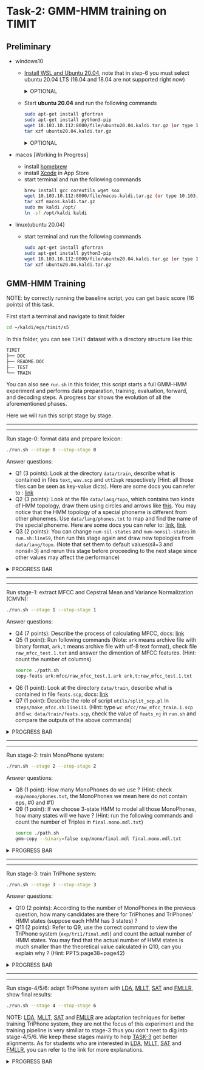# Task-2: GMM-HMM training on TIMIT

## Preliminary



- windows10
  - [Install WSL and Ubuntu 20.04](https://docs.microsoft.com/en-us/windows/wsl/install-win10), note that in step-6 you must select ubuntu 20.04 LTS (16.04 and 18.04 are not supported right now)

	<details>
	<summary>OPTIONAL</summary>

	WSL is installed on the system disk by default. If the remaining space of your system disk is less than 5G, you can move wsl to other disks. To do this, first download [LxRunOffline](https://github.com/DDoSolitary/LxRunOffline/releases/download/v3.5.0/LxRunOffline-v3.5.0-msvc.zip), copy `LxRunOffline.exe` and `LxRunOfflineShellExt.dll` to `C:\Windows\System32`, then open **PowerShell** and run the following commands:
	
	first shut down your wsl:
	```sh
	wsl --shutdown
	```
	then check names of installed wsl, in our case, the default name should be `Ubuntu-20.04`:
	```sh
	LxRunOffline list
	```
	move wsl(Ubuntu-20.04) to D:\Linux\Ubuntu-20.04:
	```sh
	LxRunOffline m -n Ubuntu-20.04 -d D:\Linux\Ubuntu-20.04
	```
	</details>

  - Start **ubuntu 20.04** and run the following commands

	```sh
	sudo apt-get install gfortran
	sudo apt-get install python3-pip
	wget 10.103.10.112:8000/file/ubuntu20.04.kaldi.tar.gz (or type 10.103.10.112:8000/file/ubuntu20.04.kaldi.tar.gz via Browser)
	tar xzf ubuntu20.04.kaldi.tar.gz
	```

	<details>
	<summary>OPTIONAL</summary>

	if you encounter `temporary failure resolving xxx` while installing pkgs,
	follow [this link](https://gist.github.com/coltenkrauter/608cfe02319ce60facd76373249b8ca6) to fix wsl2 dns problem.
	if apt-get is too slow,
	follow [this link](https://blog.csdn.net/xiangxianghehe/article/details/105688062) to change apt sources
	
	</details>



- macos [Working In Progress]
  - install [homebrew](https://mirrors.tuna.tsinghua.edu.cn/help/homebrew/)
  - install [Xcode](https://apps.apple.com/tw/app/xcode) in App Store
  - start terminal and run the following commands
	```sh
	brew install gcc coreutils wget sox
	wget 10.103.10.112:8000/file/macos.kaldi.tar.gz (or type 10.103.10.112:8000/file/ubuntu20.04.kaldi.tar.gz via Browser)
	tar xzf macos.kaldi.tar.gz
	sudo mv kaldi /opt/
	ln -sf /opt/kaldi kaldi
	```


- linux(ubuntu 20.04)
  - start terminal and run the following commands
	```sh
	sudo apt-get install gfortran
	sudo apt-get install python3-pip
	wget 10.103.10.112:8000/file/ubuntu20.04.kaldi.tar.gz (or type 10.103.10.112:8000/file/ubuntu20.04.kaldi.tar.gz via Browser)
	tar xzf ubuntu20.04.kaldi.tar.gz
	```

## GMM-HMM Training

NOTE: by correctly running the baseline script, you can get basic score (16 points) of this task.

First start a terminal and navigate to timit folder
```sh
cd ~/kaldi/egs/timit/s5
```

In this folder, you can see `TIMIT` dataset with a directory structure like this:

```sh
TIMIT
├── DOC
├── README.DOC
├── TEST
└── TRAIN
```

You can also see `run.sh` in this folder, this script starts a full GMM-HMM experiment and performs data preparation, training, evaluation, forward, and decoding steps. A progress bar shows the evolution of all the aforementioned phases.

Here we will run this script stage by stage.

---
---

Run stage-0: format data and prepare lexicon:
```sh
./run.sh --stage 0 --stop-stage 0
```
Answer questions:
- Q1 (3 points): Look at the directory `data/train`, describe what is contained in files `text`, `wav.scp` and `utt2spk` respectively (Hint: all those files can be seen as key-value dicts). Here are some docs you can refer to : [link](http://kaldi-asr.org/doc/data_prep.html#data_prep_data)
- Q2 (3 points): Look at the file `data/lang/topo`, which contains two kinds of HMM topology, draw them using circles and arrows like [this](http://img.jeepxie.net/upload/c/42/c429ab922d03742c061f94d27c4b1915.png). You may notice that the HMM topology of a special phoneme is different from other phonemes. Use `data/lang/phones.txt` to map and find the name of the special phoneme. Here are some docs you can refer to: [link](http://kaldi-asr.org/doc/data_prep.html#data_prep_lang_contents), [link](http://kaldi-asr.org/doc/hmm.html)
- Q3 (2 points): You can change `num-sil-states` and `num-nonsil-states` in `run.sh:line59`, then run this stage again and draw new topologies from `data/lang/topo`. (Note that set them to default values(sil=3 and nonsil=3) and rerun this stage before proceeding to the next stage since other values may affect the performance)

<details>
<summary>PROGRESS BAR</summary>

```
============================================================================
                Data & Lexicon & Language Preparation
============================================================================
......
Data preparation succeeded
......
Dictionary & language model preparation succeeded
......
Checking xxx
......
Succeeded in formatting data.
```
</details>

---
---

Run stage-1: extract MFCC and Cepstral Mean and Variance Normalization (CMVN):
```sh
./run.sh --stage 1 --stop-stage 1
```

Answer questions:
- Q4 (7 points): Describe the process of calculating MFCC, docs: [link](http://kaldi-asr.org/doc/feat.html#feat_mfcc)
- Q5 (1 point): Run following commands (Note: `ark` means archive file with binary format, `ark,t` means archive file with utf-8 text format), check file `raw_mfcc_test.1.txt` and answer the dimention of MFCC features. (Hint: count the number of columns)
	```sh
	source ./path.sh
	copy-feats ark:mfcc/raw_mfcc_test.1.ark ark,t:raw_mfcc_test.1.txt
	```
- Q6 (1 point): Look at the directory `data/train`, describe what is contained in file `feats.scp`, docs: [link](http://kaldi-asr.org/doc/io.html#io_sec_scp)
- Q7 (1 point): Describe the role of script `utils/split_scp.pl` in `steps/make_mfcc.sh:line133`. (Hint: type `wc mfcc/raw_mfcc_train.1.scp` and `wc data/train/feats.scp`, check the value of `feats_nj` in `run.sh` and compare the outputs of the above commands)

<details>
<summary>PROGRESS BAR</summary>

```sh
============================================================================
         MFCC Feature Extration & CMVN for Training and Test set
============================================================================
......
steps/make_mfcc.sh: Succeeded creating MFCC features for train
......
steps/compute_cmvn_stats.sh data/train exp/make_mfcc/train mfcc
......
Succeeded creating CMVN stats for train.
......
```
</details>

---
---

Run stage-2: train MonoPhone system:
```sh
./run.sh --stage 2 --stop-stage 2
```


Answer questions:
- Q8 (1 point): How many MonoPhones do we use ? (Hint: check `exp/mono/phones.txt`, the MonoPhones we mean here do not contain eps, #0 and #1)
- Q9 (1 point): If we choose 3-state HMM to model all those MonoPhones, how many states will we have ? (Hint: run the following commands and count the number of Triples in `final.mono.mdl.txt`)
	```sh
	source ./path.sh
	gmm-copy --binary=false exp/mono/final.mdl final.mono.mdl.txt
	```

<details>
<summary>PROGRESS BAR</summary>

```sh
============================================================================
                     MonoPhone Training & Decoding
============================================================================
......
steps/train_mono.sh: Initializing monophone system.
steps/train_mono.sh: Compiling training graphs
steps/train_mono.sh: Aligning data equally (pass 0)
steps/train_mono.sh: Pass 1
steps/train_mono.sh: Aligning data
steps/train_mono.sh: Pass 2
steps/train_mono.sh: Aligning data
steps/train_mono.sh: Pass 3
......
steps/train_mono.sh: Done training monophone system in exp/mono
......
steps/decode.sh --nj 5 --cmd run.pl --mem 4G exp/mono/graph data/dev exp/mono/decode_dev
......
steps/decode.sh --nj 5 --cmd run.pl --mem 4G exp/mono/graph data/test exp/mono/decode_tsalsest
......
```
</details>

---
---

Run stage-3: train TriPhone system:
```sh
./run.sh --stage 3 --stop-stage 3
```


Answer questions:
- Q10 (2 points): According to the number of MonoPhones in the previous question, how many candidates are there for TriPhones and TriPhones' HMM states (suppose each HMM has 3 states) ?
- Q11 (2 points): Refer to Q9, use the correct command to view the TriPhone system (`exp/tri1/final.mdl`) and count the actual number of HMM states. You may find that the actual number of HMM states is much smaller than the theoretical value calculated in Q10, can you explain why ? (Hint: PPT5:page38~page42)

<details>
<summary>PROGRESS BAR</summary>

```sh
============================================================================
           tri1 : Deltas + Delta-Deltas Training & Decoding
============================================================================
......
steps/train_deltas.sh: accumulating tree stats
steps/train_deltas.sh: getting questions for tree-building, via clustering
steps/train_deltas.sh: building the tree
steps/train_deltas.sh: converting alignments from exp/mono_ali to use current tree
steps/train_deltas.sh: compiling graphs of transcripts
steps/train_deltas.sh: training pass 1
steps/train_deltas.sh: training pass 2
steps/train_deltas.sh: training pass 3
......
steps/decode.sh --nj 5 --cmd run.pl --mem 4G exp/tri1/graph data/dev exp/tri1/decode_dev
......
steps/decode.sh --nj 5 --cmd run.pl --mem 4G exp/tri1/graph data/test exp/tri1/decode_test
......
```
</details>

---
---

Run stage-4/5/6: adapt TriPhone system with [LDA](https://www.cnblogs.com/pinard/p/6244265.html), [MLLT](http://kaldi-asr.org/doc/transform.html#transform_mllt), [SAT](http://jcip.cipsc.org.cn/CN/Y2004/V18/I3/62) and [FMLLR](https://blog.csdn.net/xmdxcsj/article/details/78512645), show final results:
```sh
./run.sh --stage 4 --stop-stage 6
```

NOTE: [LDA](https://www.cnblogs.com/pinard/p/6244265.html), [MLLT](http://kaldi-asr.org/doc/transform.html#transform_mllt), [SAT](http://jcip.cipsc.org.cn/CN/Y2004/V18/I3/62) and [FMLLR](https://blog.csdn.net/xmdxcsj/article/details/78512645) are adaptation techniques for better training TriPhone system, they are not the focus of this experiment and the training pipeline is very similiar to stage-3 thus you don't neet to dig into stage-4/5/6. We keep these stages mainly to help [TASK-3](https://github.com/thuhcsi/DNN-HMM-Course/tree/main/T3-DNN-HMM) get better alignments. As for students who are interested in [LDA](https://www.cnblogs.com/pinard/p/6244265.html), [MLLT](http://kaldi-asr.org/doc/transform.html#transform_mllt), [SAT](http://jcip.cipsc.org.cn/CN/Y2004/V18/I3/62) and [FMLLR](https://blog.csdn.net/xmdxcsj/article/details/78512645), you can refer to the link for more explanations.

<details>
<summary>PROGRESS BAR</summary>

```sh
============================================================================
                 tri2 : LDA + MLLT Training & Decoding
============================================================================
......
steps/train_lda_mllt.sh: Accumulating LDA statistics.
steps/train_lda_mllt.sh: Accumulating tree stats
steps/train_lda_mllt.sh: Getting questions for tree clustering.
steps/train_lda_mllt.sh: Building the tree
steps/train_lda_mllt.sh: Initializing the model
steps/train_lda_mllt.sh: Converting alignments from exp/tri1_ali to use current tree
steps/train_lda_mllt.sh: Compiling graphs of transcripts
Training pass 1
Training pass 2
steps/train_lda_mllt.sh: Estimating MLLT
Training pass 3
Training pass 4
steps/train_lda_mllt.sh: Estimating MLLT
Training pass 5
Training pass 6
......
steps/decode.sh --nj 5 --cmd run.pl --mem 4G exp/tri2/graph data/dev exp/tri2/decode_dev
......
steps/decode.sh --nj 5 --cmd run.pl --mem 4G exp/tri2/graph data/test exp/tri2/decode_test
......
============================================================================
              tri3 : LDA + MLLT + SAT Training & Decoding
============================================================================
......
steps/train_sat.sh: feature type is lda
steps/train_sat.sh: obtaining initial fMLLR transforms since not present in exp/tri2_ali
steps/train_sat.sh: Accumulating tree stats
steps/train_sat.sh: Getting questions for tree clustering.
steps/train_sat.sh: Building the tree
steps/train_sat.sh: Initializing the model
steps/train_sat.sh: Converting alignments from exp/tri2_ali to use current tree
steps/train_sat.sh: Compiling graphs of transcripts
Pass 1
Pass 2
Estimating fMLLR transforms
Pass 3
Pass 4
Estimating fMLLR transforms
Pass 5
Pass 6
......
steps/decode_fmllr.sh --nj 5 --cmd run.pl --mem 4G exp/tri3/graph data/dev exp/tri3/decode_dev
......
steps/decode_fmllr.sh --nj 5 --cmd run.pl --mem 4G exp/tri3/graph data/test exp/tri3/decode_test
......
============================================================================
               DNN Hybrid Training & Decoding (deprecated)
============================================================================
Gmm-Hmm training has been done via the above command lines.
For Dnn training, we will use pytorch instead of kaldi.
============================================================================
                    Getting Results [see RESULTS file]
============================================================================
%WER 31.6 | 400 15057 | 71.9 19.2 8.8 3.5 31.6 100.0 | -0.481 | exp/mono/decode_dev/score_5/ctm_39phn.filt.sys
%WER 24.8 | 400 15057 | 79.2 15.6 5.2 3.9 24.8 100.0 | -0.153 | exp/tri1/decode_dev/score_10/ctm_39phn.filt.sys
%WER 22.7 | 400 15057 | 81.0 14.2 4.8 3.7 22.7 99.5 | -0.294 | exp/tri2/decode_dev/score_10/ctm_39phn.filt.sys
%WER 20.4 | 400 15057 | 82.7 12.6 4.6 3.1 20.4 99.8 | -0.611 | exp/tri3/decode_dev/score_10/ctm_39phn.filt.sys
%WER 23.3 | 400 15057 | 80.7 14.7 4.5 4.0 23.3 99.8 | -0.409 | exp/tri3/decode_dev.si/score_8/ctm_39phn.filt.sys
%WER 31.7 | 192 7215 | 71.6 19.0 9.4 3.3 31.7 100.0 | -0.450 | exp/mono/decode_test/score_5/ctm_39phn.filt.sys
%WER 26.3 | 192 7215 | 77.6 16.9 5.5 4.0 26.3 100.0 | -0.134 | exp/tri1/decode_test/score_10/ctm_39phn.filt.sys
%WER 23.7 | 192 7215 | 79.8 14.9 5.3 3.5 23.7 99.5 | -0.301 | exp/tri2/decode_test/score_10/ctm_39phn.filt.sys
%WER 22.3 | 192 7215 | 80.9 14.0 5.1 3.2 22.3 99.5 | -0.564 | exp/tri3/decode_test/score_10/ctm_39phn.filt.sys
%WER 24.7 | 192 7215 | 78.5 15.7 5.8 3.2 24.7 99.5 | -0.229 | exp/tri3/decode_test.si/score_10/ctm_39phn.filt.sys
============================================================================
Finished successfully on Wed Oct 21 03:06:29 UTC 2020
============================================================================
```
</details>

